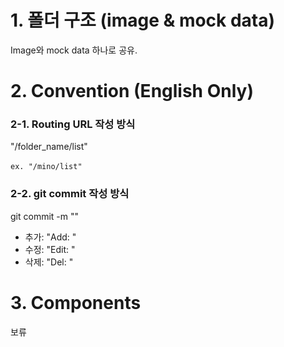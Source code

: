# 1. 폴더 구조 (image & mock data)
Image와 mock data 하나로 공유.

# 2. Convention (English Only)
### 2-1. Routing URL 작성 방식
"/folder_name/list"
<br>
<br>
`ex. "/mino/list"`
### 2-2. git commit 작성 방식
git commit -m ""
* 추가: "Add: "
* 수정: "Edit: "
* 삭제: "Del: "

# 3. Components
보류
